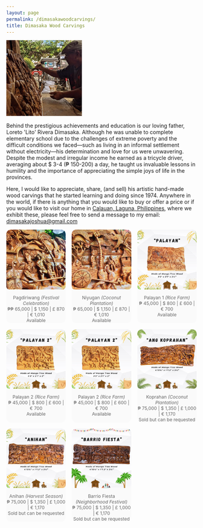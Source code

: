 ```yaml
---
layout: page
permalink: /dimasakawoodcarvings/
title: Dimasaka Wood Carvings
---
```


<div class="home">

<dl id="" class="wp-caption alignright" style="max-width: 200px">
    <dt><a href="/images/papa.jpg"><img class="" src="/images/papa.jpg"/></a></dt>
</dl>

<p>Behind the prestigious achievements and education is our loving father, Loreto 'Lito' Rivera Dimasaka. Although he was unable to complete elementary school due to the challenges of extreme poverty and the difficult conditions we faced—such as living in an informal settlement without electricity—his determination and love for us were unwavering. Despite the modest and irregular income he earned as a tricycle driver, averaging about $ 3-4 (₱ 150-200) a day, he taught us invaluable lessons in humility and the importance of appreciating the simple joys of life in the provinces.</p>

<p>Here, I would like to appreciate, share, (and sell) his artistic hand-made wood carvings that he started learning and doing since 1974. Anywhere in the world, if there is anything that you would like to buy or offer a price or if you would like to visit our home in <a href="https://maps.app.goo.gl/xt6fXFTUGfNULWML6">Calauan, Laguna, Philippines</a>, where we exhibit these, please feel free to send a message to my email: <a href="mailto:dimasakajoshua@gmail.com">dimasakajoshua@gmail.com</a></p>

<style>
  .gallery-grid {
    display: grid;
    grid-template-columns: repeat(3, 1fr); /* 3 columns on desktop */
    gap: 16px;
    margin-bottom: 2rem;
  }

  .carousel-item {
    background: #fafafa;
    border-radius: 12px;
    overflow: hidden;
    position: relative;
  }

  /* Make the image container scrollable horizontally */
  .carousel-strip {
    display: flex;
    gap: 8px;
    overflow-x: auto;
    padding-bottom: 10px;
  }

  /* Ensure images fill the grid item, keeping them square */
  .carousel-strip img {
    width: 100%;  /* Make image width 100% of its container */
    height: 100%; /* Make image height 100% of its container */
    object-fit: cover; /* Cover the space while maintaining aspect ratio */
    border-radius: 8px;
    flex-shrink: 0;
  }

  /* Hide the scrollbar in a cleaner way */
  .carousel-strip::-webkit-scrollbar {
    height: 6px;
  }

  .carousel-strip::-webkit-scrollbar-thumb {
    background-color: #ccc;
    border-radius: 3px;
  }

  /* Caption styles */
  figcaption {
    font-size: 0.75rem;
    text-align: center;
    color: #666;
    margin-top: 4px;
  }

  /* Responsive grid (for smaller screens) */
  @media (max-width: 768px) {
    .gallery-grid {
      grid-template-columns: repeat(2, 1fr); /* 2 columns for medium screens */
    }
    .carousel-strip img {
      height: 100%; /* Image will fill container */
      width: 100%;
    }
  }

  @media (max-width: 480px) {
    .gallery-grid {
      grid-template-columns: 1fr; /* 1 column for small screens */
    }
    .carousel-strip img {
      height: 100%; /* Image will fill container */
      width: 100%;
    }
  }
</style>

<!-- <h2>Instagram-like Collage</h2> -->

<div class="gallery-grid">


  <div class="carousel-item">
    <div class="carousel-strip">
      <img src="/images/dimasakawoodcarvings/pagdiriwang/5.jpg" alt="1e">
      <img src="/images/dimasakawoodcarvings/pagdiriwang/4.jpg" alt="1d">
      <img src="/images/dimasakawoodcarvings/pagdiriwang/6.jpg" alt="1f">
      <img src="/images/dimasakawoodcarvings/pagdiriwang/1.png" alt="1a">
      <img src="/images/dimasakawoodcarvings/pagdiriwang/2.png" alt="1b">
      <img src="/images/dimasakawoodcarvings/pagdiriwang/3.png" alt="1c">
    </div>
    <figcaption>Pagdiriwang <i>(Festival Celebration)</i><br>₱₱ 65,000 | $ 1,150 | £ 870 | € 1,010<br>Available</figcaption>
  </div>

  <div class="carousel-item">
    <div class="carousel-strip">
      <img src="/images/dimasakawoodcarvings/niyugan/5.jpg" alt="1e">
      <img src="/images/dimasakawoodcarvings/niyugan/4.jpg" alt="1d">
      <img src="/images/dimasakawoodcarvings/niyugan/6.jpg" alt="1f">
      <img src="/images/dimasakawoodcarvings/niyugan/1.jpg" alt="1a">
      <img src="/images/dimasakawoodcarvings/niyugan/2.jpg" alt="1b">
      <img src="/images/dimasakawoodcarvings/niyugan/3.jpg" alt="1c">
    </div>
    <figcaption>Niyugan <i>(Coconut Plantation)</i><br>₱ 65,000 | $ 1,150 | £ 870 | € 1,010<br>Available</figcaption>
  </div>

  <div class="carousel-item">
    <div class="carousel-strip">
      <img src="/images/dimasakawoodcarvings/palayan1/1.jpg" alt="1a">
      <img src="/images/dimasakawoodcarvings/palayan1/2.jpg" alt="1b">
      <img src="/images/dimasakawoodcarvings/palayan1/3.jpg" alt="1c">
      <img src="/images/dimasakawoodcarvings/palayan1/4.jpg" alt="1d">
      <img src="/images/dimasakawoodcarvings/palayan1/5.jpg" alt="1e">
      <img src="/images/dimasakawoodcarvings/palayan1/6.jpg" alt="1f">
    </div>
    <figcaption>Palayan 1 <i>(Rice Farm)</i><br>₱ 45,000 | $ 800 | £ 600 | € 700<br>Available</figcaption>
  </div>

  <div class="carousel-item">
    <div class="carousel-strip">
      <img src="/images/dimasakawoodcarvings/palayan2/1.jpg" alt="1a">
      <img src="/images/dimasakawoodcarvings/palayan2/2.jpg" alt="1b">
      <img src="/images/dimasakawoodcarvings/palayan2/3.jpg" alt="1c">
      <img src="/images/dimasakawoodcarvings/palayan2/4.jpg" alt="1d">
      <img src="/images/dimasakawoodcarvings/palayan2/5.jpg" alt="1e">
      <img src="/images/dimasakawoodcarvings/palayan2/6.jpg" alt="1f">
    </div>
    <figcaption>Palayan 2 <i>(Rice Farm)</i><br>₱ 45,000 | $ 800 | £ 600 | € 700<br>Available</figcaption>
  </div>

  <div class="carousel-item">
    <div class="carousel-strip">
      <img src="/images/dimasakawoodcarvings/palayan2/1.jpg" alt="1a">
      <img src="/images/dimasakawoodcarvings/palayan2/2.jpg" alt="1b">
      <img src="/images/dimasakawoodcarvings/palayan2/3.jpg" alt="1c">
      <img src="/images/dimasakawoodcarvings/palayan2/4.jpg" alt="1d">
      <img src="/images/dimasakawoodcarvings/palayan2/5.jpg" alt="1e">
      <img src="/images/dimasakawoodcarvings/palayan2/6.jpg" alt="1f">
    </div>
    <figcaption>Palayan 2 <i>(Rice Farm)</i><br>₱ 45,000 | $ 800 | £ 600 | € 700<br>Available</figcaption>
  </div>

  <div class="carousel-item">
    <div class="carousel-strip">
      <img src="/images/dimasakawoodcarvings/koprahan/1.jpg" alt="1a">
      <img src="/images/dimasakawoodcarvings/koprahan/2.jpg" alt="1b">
      <img src="/images/dimasakawoodcarvings/koprahan/3.jpg" alt="1c">
    </div>
    <figcaption>Koprahan <i>(Coconut Plantation)</i><br>₱ 75,000 | $ 1,350 | £ 1,000 | € 1,170<br>Sold but can be requested</figcaption>
  </div>

  <div class="carousel-item">
    <div class="carousel-strip">
      <img src="/images/dimasakawoodcarvings/anihan/1.jpg" alt="1a">
      <img src="/images/dimasakawoodcarvings/anihan/2.jpg" alt="1b">
      <img src="/images/dimasakawoodcarvings/anihan/3.jpg" alt="1c">
    </div>
    <figcaption>Anihan <i>(Harvest Season)</i><br>₱ 75,000 | $ 1,350 | £ 1,000 | € 1,170<br>Sold but can be requested</figcaption>
  </div>

  <div class="carousel-item">
    <div class="carousel-strip">
      <img src="/images/dimasakawoodcarvings/barriofiesta/1.jpg" alt="1a">
      <img src="/images/dimasakawoodcarvings/barriofiesta/2.jpg" alt="1b">
      <img src="/images/dimasakawoodcarvings/barriofiesta/3.jpg" alt="1c">
    </div>
    <figcaption>Barrio Fiesta <i>(Neighborhood Festival)</i><br>₱ 75,000 | $ 1,350 | £ 1,000 | € 1,170<br>Sold but can be requested</figcaption>
  </div>

</div>
